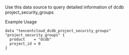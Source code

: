 Use this data source to query detailed information of dcdb project_security_groups

Example Usage

```hcl
data "tencentcloud_dcdb_project_security_groups" "project_security_groups" {
  product    = "dcdb"
  project_id = 0
}
```